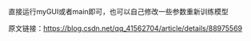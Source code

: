 直接运行myGUI或者main即可，也可以自己修改一些参数重新训练模型

原文链接：https://blog.csdn.net/qq_41562704/article/details/88975569
